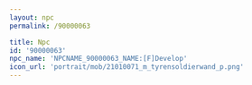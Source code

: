 ```yaml
---
layout: npc
permalink: /90000063

title: Npc
id: '90000063'
npc_name: 'NPCNAME_90000063_NAME:[F]Develop'
icon_url: 'portrait/mob/21010071_m_tyrensoldierwand_p.png'
---
```

